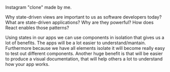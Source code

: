 Instagram "clone" made by me.

 Why state-driven views are important to us as software developers today? What are state-driven applications? Why are they powerful? How does React enables those patterns?

 Using states in our apps we can use components in isolation that gives us a lot of benefits. 
 The apps will be a lot easier to understand/mantain. Furthermore because we have all elements isolate it will become really easy to test out different components. Another huge benefit is that will be easier to produce a visual documentation, that will help others a lot to understand how your app works.